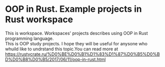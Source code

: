 # OOP in Rust. Example projects in Rust workspace

This is workspace. Workspaces' projects describes using OOP in 
Rust programming language.   
This is OOP study projects. I hope they will be useful for anysone who whuild like to undrstand this topic.You can read more at https://rustycrate.ru/%D0%BE%D0%B1%D1%83%D1%87%D0%B5%D0%BD%D0%B8%D0%B5/2017/06/11/oop-in-rust.html
